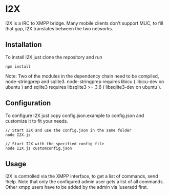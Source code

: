 # I2X #

I2X is a IRC to XMPP bridge. Many mobile clients don't support MUC, to fill that gap, I2X translates between the two networks.

## Installation ##

To install I2X just clone the repository and run 

    npm install

Note: Two of the modules in the dependency chain need to be compiled, node-stringprep and sqlite3. node-stringprep requires libicu ( libicu-dev on ubuntu ) and sqlite3 requires libsqlite3 >= 3.6 ( libsqlite3-dev on ubuntu ).

## Configuration ##

To configure I2X just copy config.json.example to config.json and customize it to fit your needs. 

    // Start I2X and use the config.json in the same folder
    node I2X.js                     
    
    // Start I2X with the specified config file
    node I2X.js customconfig.json   

## Usage ##

I2X is controlled via the XMPP interface, to get a list of commands, send !help. Note that only the configured admin user gets a list of all commands. Other xmpp users have to be added by the admin via !useradd first.


